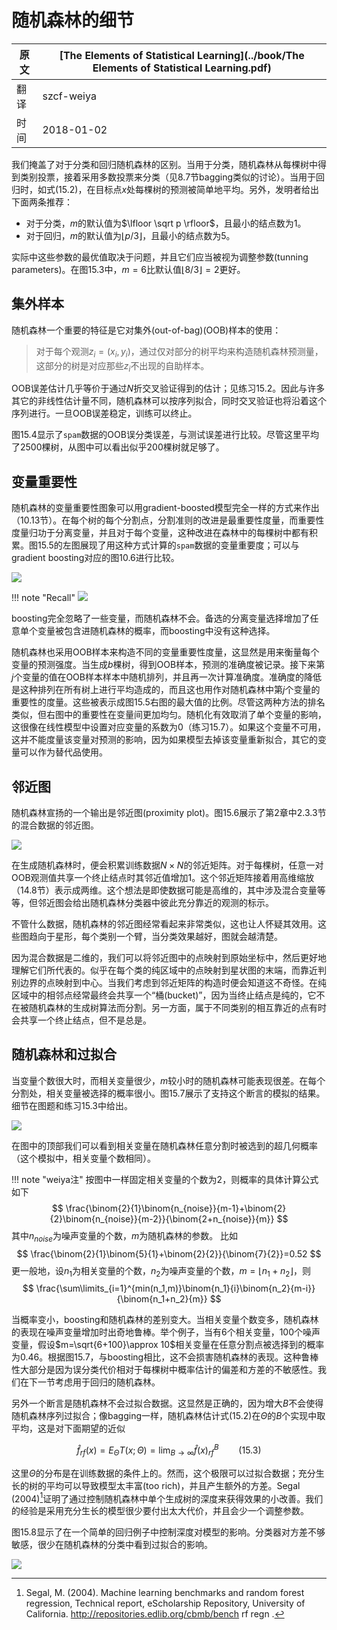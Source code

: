 # 随机森林的细节

| 原文   | [The Elements of Statistical Learning](../book/The Elements of Statistical Learning.pdf) |
| ---- | ---------------------------------------- |
| 翻译   | szcf-weiya                               |
| 时间   | 2018-01-02                               |

我们掩盖了对于分类和回归随机森林的区别。当用于分类，随机森林从每棵树中得到类别投票，接着采用多数投票来分类（见8.7节bagging类似的讨论）。当用于回归时，如式(15.2)，在目标点$x$处每棵树的预测被简单地平均。另外，发明者给出下面两条推荐：

- 对于分类，$m$的默认值为$\lfloor \sqrt p \rfloor$，且最小的结点数为1。
- 对于回归，$m$的默认值为$\lfloor p/3\rfloor$，且最小的结点数为5。

实际中这些参数的最优值取决于问题，并且它们应当被视为调整参数(tunning parameters)。在图15.3中，$m=6$比默认值$\lfloor 8/3\rfloor =2$更好。

## 集外样本

随机森林一个重要的特征是它对集外(out-of-bag)(OOB)样本的使用：

> 对于每个观测$z_i=(x_i, y_i)$，通过仅对部分的树平均来构造随机森林预测量，这部分的树是对应那些$z_i$不出现的自助样本。

OOB误差估计几乎等价于通过$N$折交叉验证得到的估计；见练习15.2。因此与许多其它的非线性估计量不同，随机森林可以按序列拟合，同时交叉验证也将沿着这个序列进行。一旦OOB误差稳定，训练可以终止。

图15.4显示了`spam`数据的OOB误分类误差，与测试误差进行比较。尽管这里平均了2500棵树，从图中可以看出似乎200棵树就足够了。

## 变量重要性

随机森林的变量重要性图象可以用gradient-boosted模型完全一样的方式来作出（10.13节）。在每个树的每个分割点，分割准则的改进是最重要性度量，而重要性度量归功于分离变量，并且对于每个变量，这种改进在森林中的每棵树中都有积累。图15.5的左图展现了用这种方式计算的`spam`数据的变量重要度；可以与gradient boosting对应的图10.6进行比较。

![](../img/15/fig15.5.png)

!!! note "Recall"
    ![](../img/10/fig10.6.png)

boosting完全忽略了一些变量，而随机森林不会。备选的分离变量选择增加了任意单个变量被包含进随机森林的概率，而boosting中没有这种选择。

随机森林也采用OOB样本来构造不同的变量重要性度量，这显然是用来衡量每个变量的预测强度。当生成$b$棵树，得到OOB样本，预测的准确度被记录。接下来第$j$个变量的值在OOB样本样本中随机排列，并且再一次计算准确度。准确度的降低是这种排列在所有树上进行平均造成的，而且这也用作对随机森林中第$j$个变量的重要性的度量。这些被表示成图15.5右图的最大值的比例。尽管这两种方法的排名类似，但右图中的重要性在变量间更加均匀。随机化有效取消了单个变量的影响，这很像在线性模型中设置对应变量的系数为0（练习15.7）。如果这个变量不可用，这并不能度量该变量对预测的影响，因为如果模型去掉该变量重新拟合，其它的变量可以作为替代品使用。

## 邻近图

随机森林宣扬的一个输出是邻近图(proximity plot)。图15.6展示了第2章中2.3.3节的混合数据的邻近图。

![](../img/15/fig15.6.png)

在生成随机森林时，便会积累训练数据$N\times N$的邻近矩阵。对于每棵树，任意一对OOB观测值共享一个终止结点时其邻近值增加1。这个邻近矩阵接着用高维缩放（14.8节）表示成两维。这个想法是即使数据可能是高维的，其中涉及混合变量等等，但邻近图会给出随机森林分类器中彼此充分靠近的观测的标示。

不管什么数据，随机森林的邻近图经常看起来非常类似，这也让人怀疑其效用。这些图趋向于星形，每个类别一个臂，当分类效果越好，图就会越清楚。

因为混合数据是二维的，我们可以将邻近图中的点映射到原始坐标中，然后更好地理解它们所代表的。似乎在每个类的纯区域中的点映射到星状图的末端，而靠近判别边界的点映射到中心。当我们考虑到邻近矩阵的构造时便会知道这不奇怪。在纯区域中的相邻点经常最终会共享一个“桶(bucket)”，因为当终止结点是纯的，它不在被随机森林的生成树算法而分割。另一方面，属于不同类别的相互靠近的点有时会共享一个终止结点，但不是总是。

## 随机森林和过拟合

当变量个数很大时，而相关变量很少，$m$较小时的随机森林可能表现很差。在每个分割处，相关变量被选择的概率很小。图15.7展示了支持这个断言的模拟的结果。细节在图题和练习15.3中给出。

![](../img/15/fig15.7.png)

在图中的顶部我们可以看到相关变量在随机森林任意分割时被选到的超几何概率（这个模拟中，相关变量个数相同）。

!!! note "weiya注"
    按图中一样固定相关变量的个数为2，则概率的具体计算公式如下
    $$
    \frac{\binom{2}{1}\binom{n_{noise}}{m-1}+\binom{2}{2}\binom{n_{noise}}{m-2}}{\binom{2+n_{noise}}{m}}
    $$
    其中$n_{noise}$为噪声变量的个数，$m$为随机森林的参数。
    比如
    $$
    \frac{\binom{2}{1}\binom{5}{1}+\binom{2}{2}}{\binom{7}{2}}=0.52
    $$
    更一般地，设$n_1$为相关变量的个数，$n_2$为噪声变量的个数，$m=\lfloor n_1+n_2\rfloor$，则
    $$
    \frac{\sum\limits_{i=1}^{min(n_1,m)}\binom{n_1}{i}\binom{n_2}{m-i}}{\binom{n_1+n_2}{m}}
    $$

当概率变小，boosting和随机森林的差别变大。当相关变量个数变多，随机森林的表现在噪声变量增加时出奇地鲁棒。举个例子，当有6个相关变量，100个噪声变量，假设$m=\sqrt{6+100}\approx 10$相关变量在任意分割点被选择到的概率为0.46。根据图15.7，与boosting相比，这不会损害随机森林的表现。这种鲁棒性大部分是因为误分类代价相对于每棵树中概率估计的偏差和方差的不敏感性。我们在下一节考虑用于回归的随机森林。

另外一个断言是随机森林不会过拟合数据。这显然是正确的，因为增大$B$不会使得随机森林序列过拟合；像bagging一样，随机森林估计式(15.2)在$\Theta$的$B$个实现中取平均，这是对下面期望的近似

$$
\hat f_{rf}(x) = E_\Theta T(x;\Theta)=\lim_{B\rightarrow \infty}\hat f(x)_{rf}^B\qquad (15.3)
$$

这里$\Theta$的分布是在训练数据的条件上的。然而，这个极限可以过拟合数据；充分生长的树的平均可以导致模型太丰富(too rich)，并且产生额外的方差。Segal (2004)[^1]证明了通过控制随机森林中单个生成树的深度来获得效果的小改善。我们的经验是采用充分生长的模型很少要付出太大代价，并且会少一个调整参数。

图15.8显示了在一个简单的回归例子中控制深度对模型的影响。分类器对方差不够敏感，很少在随机森林的分类中看到过拟合的影响。

![](../img/15/fig15.8.png)

[^1]: Segal, M. (2004). Machine learning benchmarks and random forest regression, Technical report, eScholarship Repository, University of California. http://repositories.edlib.org/cbmb/bench rf regn .
